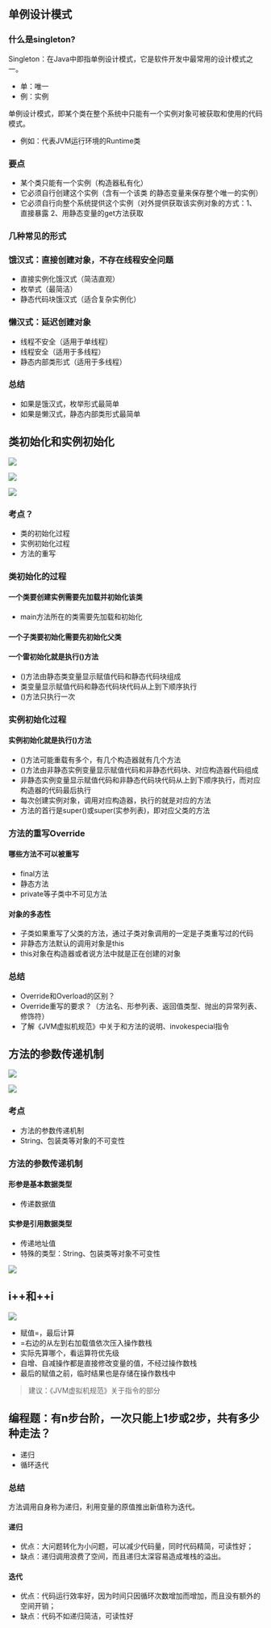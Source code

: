 ## 单例设计模式
### 什么是singleton?
Singleton：在Java中即指单例设计模式，它是软件开发中最常用的设计模式之一。

- 单：唯一
- 例：实例

单例设计模式，即某个类在整个系统中只能有一个实例对象可被获取和使用的代码模式。

- 例如：代表JVM运行环境的Runtime类

### 要点
- 某个类只能有一个实例（构造器私有化）
- 它必须自行创建这个实例（含有一个该类 的静态变量来保存整个唯一的实例）
- 它必须自行向整个系统提供这个实例（对外提供获取该实例对象的方式：1、直接暴露 2、用静态变量的get方法获取

### 几种常见的形式
### 饿汉式：直接创建对象，不存在线程安全问题
- 直接实例化饿汉式（简洁直观）
- 枚举式（最简洁）
- 静态代码块饿汉式（适合复杂实例化）

### 懒汉式：延迟创建对象
- 线程不安全（适用于单线程）
- 线程安全（适用于多线程）
- 静态内部类形式（适用于多线程）

### 总结
- 如果是饿汉式，枚举形式最简单
- 如果是懒汉式，静态内部类形式最简单

## 类初始化和实例初始化
![](https://github.com/geekerstar/dive-in-interview/blob/master/img/1.jpg)

![](https://github.com/geekerstar/dive-in-interview/blob/master/img/2.jpg)

![](https://github.com/geekerstar/dive-in-interview/blob/master/img/3.jpg)

### 考点？
- 类的初始化过程
- 实例初始化过程
- 方法的重写

### 类初始化的过程
#### 一个类要创建实例需要先加载并初始化该类
- main方法所在的类需要先加载和初始化
#### 一个子类要初始化需要先初始化父类
#### 一个雷初始化就是执行<clinit>()方法
- <clinit>()方法由静态类变量显示赋值代码和静态代码块组成
- 类变量显示赋值代码和静态代码块代码从上到下顺序执行
- <clinit>()方法只执行一次

### 实例初始化过程
#### 实例初始化就是执行<init>()方法
- <init>()方法可能重载有多个，有几个构造器就有几个<init>方法
- <init>()方法由非静态实例变量显示赋值代码和非静态代码块、对应构造器代码组成
- 非静态实例变量显示赋值代码和非静态代码块代码从上到下顺序执行，而对应构造器的代码最后执行
- 每次创建实例对象，调用对应构造器，执行的就是对应的<init>方法
- <init>方法的首行是super()或super(实参列表)，即对应父类的<init>方法

### 方法的重写Override
#### 哪些方法不可以被重写

- final方法
- 静态方法
- private等子类中不可见方法

#### 对象的多态性
- 子类如果重写了父类的方法，通过子类对象调用的一定是子类重写过的代码
- 非静态方法默认的调用对象是this
- this对象在构造器或者说<init>方法中就是正在创建的对象

### 总结
- Override和Overload的区别？
- Override重写的要求？（方法名、形参列表、返回值类型、抛出的异常列表、修饰符）
- 了解《JVM虚拟机规范》中关于<clinit>和<init>方法的说明、invokespecial指令

## 方法的参数传递机制
![](https://github.com/geekerstar/dive-in-interview/blob/master/img/4.jpg)

![](https://github.com/geekerstar/dive-in-interview/blob/master/img/5.jpg)

### 考点
- 方法的参数传递机制
- String、包装类等对象的不可变性

### 方法的参数传递机制
#### 形参是基本数据类型
- 传递数据值
#### 实参是引用数据类型
- 传递地址值
- 特殊的类型：String、包装类等对象不可变性

![](https://github.com/geekerstar/dive-in-interview/blob/master/img/8.png)


## i++和++i
![](https://github.com/geekerstar/dive-in-interview/blob/master/img/7.jpg)

- 赋值=，最后计算
- =右边的从左到右加载值依次压入操作数栈
- 实际先算哪个，看运算符优先级
- 自增、自减操作都是直接修改变量的值，不经过操作数栈
- 最后的赋值之前，临时结果也是存储在操作数栈中

> 建议：《JVM虚拟机规范》关于指令的部分

## 编程题：有n步台阶，一次只能上1步或2步，共有多少种走法？

- 递归
- 循环迭代

### 总结
方法调用自身称为递归，利用变量的原值推出新值称为迭代。

#### 递归
- 优点：大问题转化为小问题，可以减少代码量，同时代码精简，可读性好；
- 缺点：递归调用浪费了空间，而且递归太深容易造成堆栈的溢出。
#### 迭代
- 优点：代码运行效率好，因为时间只因循环次数增加而增加，而且没有额外的空间开销；
- 缺点：代码不如递归简洁，可读性好



